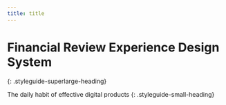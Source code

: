 ```yaml
---
title: title
---
```


# Financial Review Experience Design System
{: .styleguide-superlarge-heading}

The daily habit of effective digital products
{: .styleguide-small-heading}
